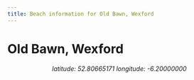 ```yaml
---
title: Beach information for Old Bawn, Wexford
---
```

# Old Bawn, Wexford 

<div align="center"><i>latitude: 52.80665171 longitude: -6.20000000</i></div>